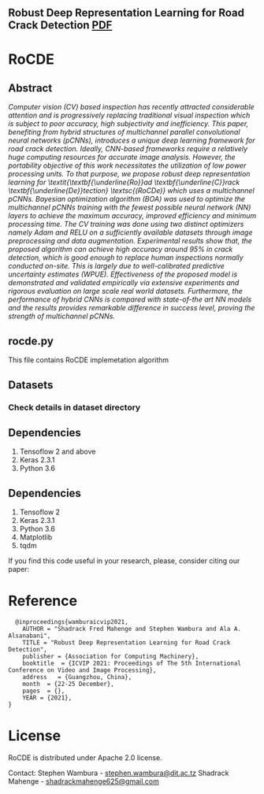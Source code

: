 ## Robust Deep Representation Learning for Road Crack Detection [PDF](# "Downdoald the paper from here")
# RoCDE

## Abstract
_Computer vision (CV) based inspection has recently attracted considerable attention and is progressively replacing traditional visual inspection which is subject to poor accuracy, high subjectivity and inefficiency. This paper, benefiting from hybrid structures of multichannel parallel convolutional neural networks (pCNNs), introduces a unique deep learning framework for road crack detection. Ideally, CNN-based frameworks require a relatively huge computing resources for accurate image analysis. However, the portability objective of this work necessitates the utilization of low power processing units. To that purpose, we propose robust deep representation learning for \textit{\textbf{\underline{Ro}}ad \textbf{\underline{C}}rack \textbf{\underline{De}}tection} \textsc{(RoCDe)} which uses a multichannel pCNNs. Bayesian optimization algorithm (BOA) was used to optimize the multichannel pCNNs training with the fewest possible neural network (NN) layers to achieve the maximum accuracy, improved efficiency and minimum processing time. The CV training was done using two distinct optimizers namely Adam and RELU on a sufficiently available datasets through image preprocessing and data augmentation. Experimental results show that, the proposed algorithm can achieve high accuracy around 95\% in crack detection, which is good enough to replace human inspections normally conducted on-site. This is largely due to well-calibrated predictive uncertainty estimates (WPUE). Effectiveness of the proposed model is demonstrated and validated empirically via extensive experiments and rigorous evaluation on large scale real world datasets. Furthermore, the performance of hybrid CNNs is compared with state-of-the art NN models and the results provides remarkable difference in success level, proving the strength of multichannel pCNNs._

## rocde.py 
This file contains RoCDE implemetation algorithm 
#### 

## Datasets
### Check details in dataset directory
## Dependencies
1. Tensoflow 2 and above
2. Keras 2.3.1
3. Python 3.6

## Dependencies
1. Tensoflow 2
2. Keras 2.3.1
3. Python 3.6
4. Matplotlib
5. tqdm

If you find this code useful in your research, please, consider citing our paper:

# Reference
```
  @inproceedings{wamburaicvip2021,
	AUTHOR = "Shadrack Fred Mahenge and Stephen Wambura and Ala A. Alsanabani", 
	TITLE = "Robust Deep Representation Learning for Road Crack Detection",
	publisher = {Association for Computing Machinery},
	booktitle  = {ICVIP 2021: Proceedings of The 5th International Conference on Video and Image Processing},
	address   = {Guangzhou, China},
	month  = {22-25 December},
	pages  = {},
	YEAR = {2021},
}
```
# License
RoCDE is distributed under Apache 2.0 license.

Contact: Stephen Wambura - stephen.wambura@dit.ac.tz
	 Shadrack Mahenge - shadrackmahenge625@gmail.com
